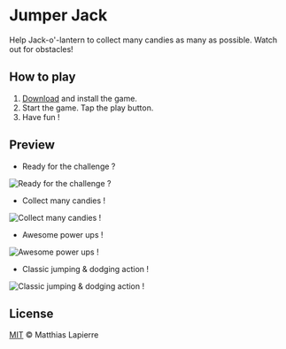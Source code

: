 # Jumper Jack

Help Jack-o'-lantern to collect many candies as many as possible. Watch out for obstacles!

## How to play

1. [Download](https://github.com/MatthiasLapierre/jack/releases/download/1.0.0/jack.apk) and install the game.
2. Start the game. Tap the play button.
3. Have fun !

## Preview

- Ready for the challenge ?

![Ready for the challenge ?](https://matthiaslapierre.github.io/jack/images/gallery-image-1.png)

- Collect many candies !

![Collect many candies !](https://matthiaslapierre.github.io/jack/images/gallery-image-2.png)

- Awesome power ups !

![Awesome power ups !](https://matthiaslapierre.github.io/jack/images/gallery-image-3.png)

- Classic jumping & dodging action !

![Classic jumping & dodging action !](https://matthiaslapierre.github.io/jack/images/gallery-image-4.png)

## License

[MIT](https://github.com/MatthiasLapierre/jack/blob/master/LICENSE) © Matthias Lapierre